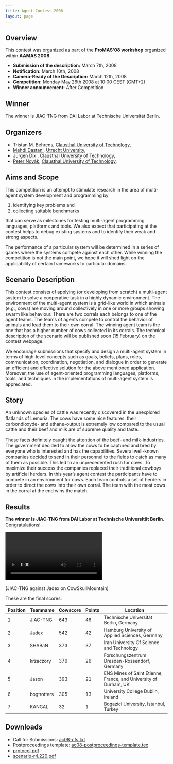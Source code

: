 ```yaml
---
title: Agent Contest 2008
layout: page
---
```


Overview
--------

This contest was organized as part of the **ProMAS'08 workshop** organized within **AAMAS 2008**.


* **Submission of the description:** March 7th, 2008
* **Notification:** March 10th, 2008
* **Camera-Ready of the Description:** March 12th, 2008
* **Competition:** Monday May 26th 2008 at 10:00 CEST (GMT+2)
* **Winner announcement:** After Competition

Winner
------

The winner is JIAC-TNG from DAI Labor at Technische Universität Berlin.

Organizers
----------

* Tristan M. Behrens, [Clausthal University of Technology](http://www.tu-clausthal.de/),
* [Mehdi Dastani](http://www.cs.uu.nl/~mehdi/), [Utrecht University](http://www.uu.nl/),
* [Jürgen Dix](http://www.in.tu-clausthal.de/divisions/cig/cigroot/members/leader/cigmember-dix/) , [Clausthal University of Technology](http://www.tu-clausthal.de/),
* [Peter Novák](http://peter.aronde.net/), [Clausthal University of Technology](http://www.tu-clausthal.de/).

Aims and Scope
--------------

This competition is an attempt to stimulate research in the area of multi-agent system development and programming by

1. identifying key problems and
2. collecting suitable benchmarks

that can serve as milestones for testing multi-agent programming languages, platforms and tools. We also expect that participating at the contest helps to debug existing systems and to identify their weak and strong aspects.

The performance of a particular system will be determined in a series of games where the systems compete against each other. While winning the competition is not the main point, we hope it will shed light on the applicability of certain frameworks to particular domains.

Scenario Description
--------------------

This contest consists of applying (or developing from scratch) a multi-agent system to solve a cooperative task in a highly dynamic environment. The environment of the multi-agent system is a grid-like world in which animals (e.g., cows) are moving around collectively in one or more groups showing swarm like behaviour. There are two corrals each belongs to one of the agent teams. The teams of agents compete to control the behavior of animals and lead them to their own corral. The winning agent team is the one that has a higher number of cows collected in its corrals. The technical description of the scenario will be published soon (15 February) on the contest webpage.

We encourage submissions that specify and design a multi-agent system in terms of high-level concepts such as goals, beliefs, plans, roles, communication, coordination, negotiation, and dialogue in order to generate an efficient and effective solution for the above mentioned application. Moreover, the use of agent-oriented programming languages, platforms, tools, and techniques in the implementations of multi-agent system is appreciated.

Story
-----

An unknown species of cattle was recently discovered in the unexplored ﬂatlands of Lemuria. The cows have some nice features: their carbondioxyde- and ethane-output is extremely low compared to the usual cattle and their beef and milk are of supreme quality and taste.

These facts deﬁnitely caught the attention of the beef- and milk-industries. The government decided to allow the cows to be captured and bred by everyone who is interested and has the capabilities. Several well-known companies decided to send in their personnel to the ﬁelds to catch as many of them as possible. This led to an unprecedented rush for cows. To maximize their success the companies replaced their traditional cowboys by artiﬁcial herders. In this year’s agent contest the participants have to compete in an environment for cows. Each team controls a set of herders in order to direct the cows into their own corral. The team with the most cows in the corral at the end wins the match.

Results
-------

**The winner is JIAC-TNG from DAI Labor at Technische Universität Berlin.** Congratulations!

<video controls>
  <source src="GridSimulation_JIAC-TNGJadex_CowSkullMountain_2008-05-28_12-05.webm" type="video/webm">
  <source src="GridSimulation_JIAC-TNGJadex_CowSkullMountain_2008-05-28_12-05.mp4" type="video/mp4">
  <img src="GridSimulation_JIAC-TNGJadex_CowSkullMountain_2008-05-28_12-05.jpg">
</video>

(JIAC-TNG against Jadex on CowSkullMountain)

These are the final scores:

Position | Teamname | Cowscore | Points | Location
--- | --- | --- | --- | ---
1 | JIAC-TNG | 643 | 46 | Technische Universität Berlin, Germany
2 | Jadex | 542 | 42 | Hamburg University of Applied Sciences, Germany
3 | SHABaN | 373 | 37 | Iran University Of Science and Technology
4 | krzaczory | 379 | 26 | Forschungszentrum Dresden-Rossendorf, Germany
5 | Jason | 393 | 21 | ENS Mines of Saint Etienne, France, and University of Durham, UK
6 | bogtrotters | 305 | 13 | University College Dublin, Ireland
7 | KANGAL | 32 | 1 | Bogazici University, Istanbul, Turkey

Downloads
---------

* Call for Submissions: [ac08-cfs.txt](ac08-cfs.txt)
* Postproceedings template: [ac08-postproceedings-template.tex](ac08-postproceedings-template.tex)
* [protocol.pdf](protocol.pdf)
* [scenario-r4.220.pdf](scenario-r4.220.pdf)
